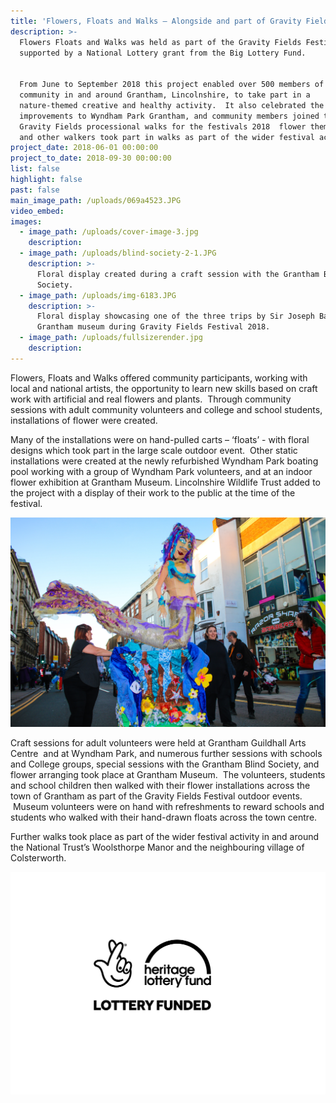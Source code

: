 ```yaml
---
title: 'Flowers, Floats and Walks – Alongside and part of Gravity Fields Festival 2018'
description: >-
  Flowers Floats and Walks was held as part of the Gravity Fields Festival
  supported by a National Lottery grant from the Big Lottery Fund. 


  From June to September 2018 this project enabled over 500 members of the
  community in and around Grantham, Lincolnshire, to take part in a
  nature-themed creative and healthy activity.  It also celebrated the new
  improvements to Wyndham Park Grantham, and community members joined the
  Gravity Fields processional walks for the festivals 2018  flower themed event,
  and other walkers took part in walks as part of the wider festival activity.
project_date: 2018-06-01 00:00:00
project_to_date: 2018-09-30 00:00:00
list: false
highlight: false
past: false
main_image_path: /uploads/069a4523.JPG
video_embed:
images:
  - image_path: /uploads/cover-image-3.jpg
    description:
  - image_path: /uploads/blind-society-2-1.JPG
    description: >-
      Floral display created during a craft session with the Grantham Blind
      Society.
  - image_path: /uploads/img-6183.JPG
    description: >-
      Floral display showcasing one of the three trips by Sir Joseph Banks at
      Grantham museum during Gravity Fields Festival 2018.
  - image_path: /uploads/fullsizerender.jpg
    description:
---
```


Flowers, Floats and Walks offered community participants, working with local and national artists, the opportunity to learn new skills based on craft work with artificial and real flowers and plants.&nbsp; Through community sessions with adult community volunteers and college and school students, installations of flower were created.&nbsp;

Many of the installations were on hand-pulled carts – ‘floats’ - with floral designs which took part in the large scale outdoor event.&nbsp; Other static installations were created at the newly refurbished Wyndham Park boating pool working with a group of Wyndham Park volunteers, and at an indoor flower exhibition at Grantham Museum. Lincolnshire Wildlife Trust added to the project with a display of their work to the public at the time of the festival.

![](/uploads/best-of-134-1.jpg)

Craft sessions for adult volunteers were held at Grantham Guildhall Arts Centre &nbsp;and at Wyndham Park, and numerous further sessions with schools and College groups, special sessions with the Grantham Blind Society, and flower arranging took place at Grantham Museum.&nbsp; The volunteers, students and school children then walked with their flower installations across the town of Grantham as part of the Gravity Fields Festival outdoor events. &nbsp;Museum volunteers were on hand with refreshments to reward schools and students who walked with their hand-drawn floats across the town centre.

Further walks took place as part of the wider festival activity in and around the National Trust’s Woolsthorpe Manor and the neighbouring village of Colsterworth.

![](/uploads/english-compact-cmyk-2.jpg)